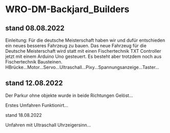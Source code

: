 # WRO-DM-Backjard_Builders

stand 08.08.2022
---
Einleitung:
Für die deutsche Meisterschaft haben wir und dufür entschieden ein neues besseres Fahrzeug zu bauen. Das neue Fahrzeug für die Deutsche Meisterschaft wird statt mit einen Fischertechnik TXT Controller jetzt mit einem Arduino Uno gesteuert. Es besteht aber trotzdem noch aus Fischertechnik Bausteinen. HBrücke...Motor...Servo...Ultraschall...Pixy...Spannungsanzeige...Taster...

stand 12.08.2022
---
Der Parkur ohne objekte wurde in beide Richtungen Gelöst...

Erstes Umfahren Funktionirt...

stand 18.08.2022

Unfahren mit Ultraschall Uhrzeigersinn...